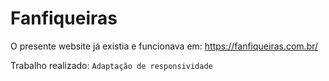 # Fanfiqueiras

O presente website já existia e funcionava em: https://fanfiqueiras.com.br/


Trabalho realizado: `Adaptação de responsividade`
